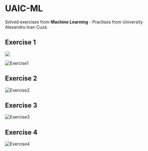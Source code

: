 ﻿# UAIC-ML
 Solved exercises from **Machine Learning** - Practises from University Alexandru Ioan Cuza.

## Exercise 1

<img src="https://user-images.githubusercontent.com/61030799/102023093-66d64900-3d8b-11eb-85f7-cc7a2fd67eb6.PNG" >

![Exercise1](https://user-images.githubusercontent.com/61030799/102023093-66d64900-3d8b-11eb-85f7-cc7a2fd67eb6.PNG)

## Exercise 2

![Exercise2](https://user-images.githubusercontent.com/61030799/102023107-7b1a4600-3d8b-11eb-8f41-a7e5967ec116.PNG)

## Exercise 3

![Exercise3](https://user-images.githubusercontent.com/61030799/102023142-ac931180-3d8b-11eb-87bb-c60b16b6718d.PNG)

## Exercise 4

![Exercise4](https://user-images.githubusercontent.com/61030799/102023153-c5032c00-3d8b-11eb-89f9-978af0cdd87a.PNG)

